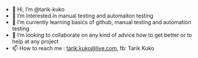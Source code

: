 - 👋 Hi, I’m @tarik-kuko
- 👀 I’m interested in manual testing and automaiton testing
- 🌱 I’m currently learning basics of github, manual testing and automation testing
- 💞️ I’m looking to collaborate on any kind of advice how to get better or to help at any project 
- 📫 How to reach me : tarik.kuko@live.com, fb: Tarik Kuko

<!---
tarik-kuko/tarik-kuko is a ✨ special ✨ repository because its `README.md` (this file) appears on your GitHub profile.
You can click the Preview link to take a look at your changes.
--->
